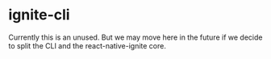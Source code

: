 # ignite-cli

Currently this is an unused.  But we may move here in the future if we decide to split
the CLI and the react-native-ignite core.


